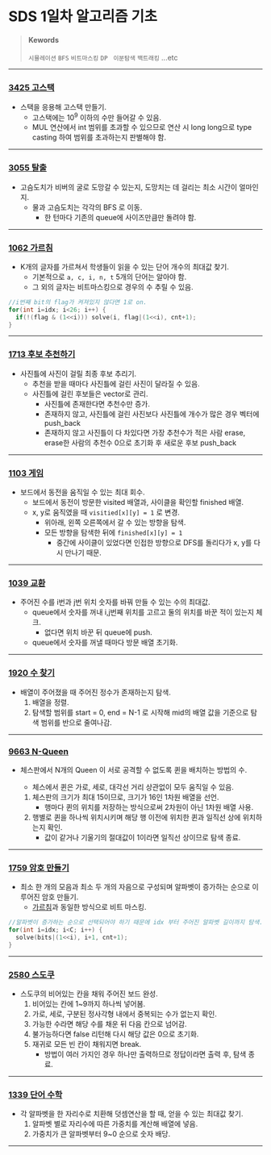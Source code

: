 # SDS 1일차 알고리즘 기초

> #### Kewords
>
> `시뮬레이션`	 `BFS`	 `비트마스킹` 	 `DP ` 	`이분탐색`	  `백트래킹` 	 ...etc



***



### [3425 고스택][3425 고스택]

- 스택을 응용해 고스택 만들기.
  - 고스택에는 10<sup>9</sup> 이하의 수만 들어갈 수 있음.
  - MUL 연산에서 int 범위를 초과할 수 있으므로 연산 시 long long으로 type casting 하여 범위를 초과하는지 판별해야 함.



***



### [3055 탈출][3055 탈출]

- 고슴도치가 비버의 굴로 도망갈 수 있는지, 도망치는 데 걸리는 최소 시간이 얼마인지.
  - 물과 고슴도치는 각각의 BFS 로 이동.
    - 한 턴마다 기존의 queue에 사이즈만큼만 돌려야 함.



***



### [1062 가르침][1062 가르침]

- K개의 글자를 가르쳐서 학생들이 읽을 수 있는 단어 개수의 최대값 찾기.
  - 기본적으로 `a, c, i, n, t`  5개의 단어는 알아야 함.
  - 그 외의 글자는 비트마스킹으로 경우의 수 추릴 수 있음.

```c++
//i번째 bit의 flag가 켜져있지 않다면 1로 on.
for(int i=idx; i<26; i++) {
  if(!(flag & (1<<i))) solve(i, flag|(1<<i), cnt+1);
}
```



***



### [1713 후보 추천하기][1713 후보 추천하기]

- 사진틀에 사진이 걸릴 최종 후보 추리기.
  - 추천을 받을 때마다 사진틀에 걸린 사진이 달라질 수 있음.
  - 사진틀에 걸린 후보들은 vector로 관리.
    - 사진틀에 존재한다면 추천수만 증가.
    - 존재하지 않고, 사진틀에 걸린 사진보다 사진틀에 개수가 많은 경우 벡터에 push_back
    - 존재하지 않고 사진틀이 다 차있다면 가장 추천수가 적은 사람 erase, erase한 사람의 추천수 0으로 초기화 후 새로운 후보 push_back



***



### [1103 게임][1103 게임]

- 보드에서 동전을 움직일 수 있는 최대 회수.
  - 보드에서 동전이 방문한 visited 배열과, 사이클을 확인할 finished 배열.
  - x, y로 움직였을 때 `visitied[x][y] = 1` 로 변경.
    - 위아래, 왼쪽 오른쪽에서 갈 수 있는 방향을 탐색.
    - 모든 방향을 탐색한 뒤에 `finished[x][y] = 1`
      - 중간에 사이클이 있었다면 인접한 방향으로 DFS를 돌리다가 x, y를 다시 만나기 때문.



***



### [1039 교환][1039 교환]

- 주어진 수를 i번과 j번 위치 숫자를 바꿔 만들 수 있는 수의 최대값.
  - queue에서 숫자를 꺼내 i,j번째 위치를 고르고 둘의 위치를 바꾼 적이 있는지 체크.
    - 없다면 위치 바꾼 뒤 queue에 push.
  - queue에서 숫자를 꺼낼 때마다 방문 배열 초기화.



***



### [1920 수 찾기][1920 수 찾기]

- 배열이 주어졌을 때 주어진 정수가 존재하는지 탐색.
  1. 배열을 정렬.
  2. 탐색할 범위를 start = 0, end = N-1 로 시작해 mid의 배열 값을 기준으로 탐색 범위를 반으로 줄여나감.



***



### [9663 N-Queen][9663 N-Queen]

- 체스판에서 N개의 Queen 이 서로 공격할 수 없도록 퀸을 배치하는 방법의 수.

  - 체스에서 퀸은 가로, 세로, 대각선 거리 상관없이 모두 움직일 수 있음.

  1. 체스판의 크기가 최대 15이므로, 크기가 16인 1차원 배열을 선언.
     - 행마다 퀸의 위치를 저장하는 방식으로써 2차원이 아닌 1차원 배열 사용.
  2. 행별로 퀸을 하나씩 위치시키며 해당 행 이전에 위치한 퀸과 일직선 상에 위치하는지 확인.
     - 값이 같거나 기울기의 절대값이 1이라면 일직선 상이므로 탐색 종료.



***



### [1759 암호 만들기][1759 암호 만들기]

- 최소 한 개의 모음과 최소 두 개의 자음으로 구성되며 알파벳이 증가하는 순으로 이루어진 암호 만들기.
  - [가르침](#1039-가르침)과 동일한 방식으로 비트 마스킹.

```c++
//알파벳이 증가하는 순으로 선택되어야 하기 때문에 idx 부터 주어진 알파벳 길이까지 탐색.
for(int i=idx; i<C; i++) {
  solve(bits|(1<<i), i+1, cnt+1);
}
```



***



### [2580 스도쿠][2580 스도쿠]

- 스도쿠의 비어있는 칸을 채워 주어진 보드 완성.
  1. 비어있는 칸에 1~9까지 하나씩 넣어봄.
  2. 가로, 세로, 구분된 정사각형 내에서 중복되는 수가 없는지 확인.
  3. 가능한 수라면 해당 수를 채운 뒤 다음 칸으로 넘어감.
  4. 불가능하다면 false 리턴해 다시 해당 값은 0으로 초기화.
  5. 재귀로 모든 빈 칸이 채워지면 break.
     - 방법이 여러 가지인 경우 하나만 출력하므로 정답이라면 출력 후, 탐색 종료.



***



### [1339 단어 수학][1339 단어 수학]

- 각 알파벳을 한 자리수로 치환해 덧셈연산을 할 때, 얻을 수 있는 최대값 찾기.
  1. 알파벳 별로 자리수에 따른 가중치를 계산해 배열에 넣음.
  2. 가중치가 큰 알파벳부터 9~0 순으로 숫자 배당.



***



[3425 고스택]: ./BOJ3425%20고스택.cpp "BOJ 3425 고스택 소스 코드"
[3055 탈출]: ./BOJ3055%20탈출.cpp "BOJ 3055 탈출 소스 코드"
[1062 가르침]: ./BOJ1062%20가르침.cpp "BOJ 1062 가르침 소스 코드"
[1713 후보 추천하기]: ./BOJ1713%20후보%20추천하기.cpp "BOJ 1713 후보 추천하기 소스 코드"
[1103 게임]: ./BOJ1103%20게임.cpp "BOJ 1103 게임 소스 코드"
[1039 교환]: ./BOJ1039%20교환.cpp "BOJ 1039 교환 소스 코드"
[1920 수 찾기]: ./BOJ1920%20수%20찾기.cpp "BOJ 1920 수 찾기 소스 코드"
[9663 N-Queen]:./BOJ9663%20N-QUEEN.cpp "BOJ 9663 N-Queen 소스 코드"
[1759 암호 만들기]: ./BOJ1759%20암호%20만들기.cpp "BOJ 1759 암호 만들기 소스 코드"
[2580 스도쿠]:./BOJ2580%20스도쿠.cpp "BOJ 2580 스도쿠 소스 코드"
[1339 단어 수학]: ./BOJ1339%20단어%20수학.cpp	"BOJ 1339 단어 수학 소스코드"
